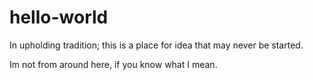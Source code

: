 # hello-world
In upholding tradition; this is a place for idea that may never be started.



Im not from around here, if you know what I mean.
